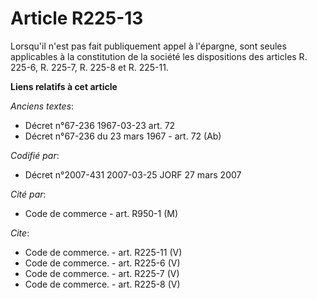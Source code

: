 # Article R225-13

Lorsqu'il n'est pas fait publiquement appel à l'épargne, sont seules applicables à la constitution de la société les
dispositions des articles R. 225-6, R. 225-7, R. 225-8 et R. 225-11.

**Liens relatifs à cet article**

_Anciens textes_:

  - Décret n°67-236 1967-03-23 art. 72
  - Décret n°67-236 du 23 mars 1967 - art. 72 (Ab)

_Codifié par_:

  - Décret n°2007-431 2007-03-25 JORF 27 mars 2007

_Cité par_:

  - Code de commerce - art. R950-1 (M)

_Cite_:

  - Code de commerce. - art. R225-11 (V)
  - Code de commerce. - art. R225-6 (V)
  - Code de commerce. - art. R225-7 (V)
  - Code de commerce. - art. R225-8 (V)
